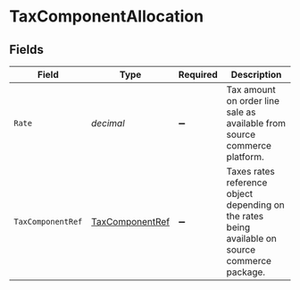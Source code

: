 # TaxComponentAllocation


## Fields

| Field                                                                                           | Type                                                                                            | Required                                                                                        | Description                                                                                     |
| ----------------------------------------------------------------------------------------------- | ----------------------------------------------------------------------------------------------- | ----------------------------------------------------------------------------------------------- | ----------------------------------------------------------------------------------------------- |
| `Rate`                                                                                          | *decimal*                                                                                       | :heavy_minus_sign:                                                                              | Tax amount on order line sale as available from source commerce platform.                       |
| `TaxComponentRef`                                                                               | [TaxComponentRef](../../models/shared/TaxComponentRef.md)                                       | :heavy_minus_sign:                                                                              | Taxes rates reference object depending on the rates being available on source commerce package. |